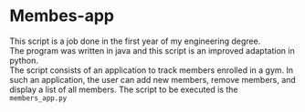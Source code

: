 # Membes-app
This script is a job done in the first year of my engineering degree.<br>
The program was written in java and this script is an improved adaptation in python.<br>
The script consists of an application to track members enrolled in a gym. In such an application, the user can add new members, remove members, and display a list of all members.
The script to be executed is the `members_app.py`
